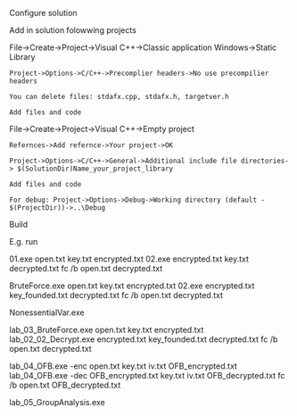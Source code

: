 Configure solution

Add in solution folowwing projects

File->Create->Project->Visual C++->Classic application Windows->Static Library

    Project->Options->C/C++->Precomplier headers->No use precompilier headers

    You can delete files: stdafx.cpp, stdafx.h, targetver.h

    Add files and code

File->Create->Project->Visual C++->Empty project

    Refernces->Add refernce->Your project->OK

    Project->Options->C/C++->General->Additional include file directories-> $(SolutionDir)Name_your_project_library

    Add files and code

	For debug: Project->Options->Debug->Working directory (default - $(ProjectDir))->..\Debug

Build

E.g. run

01.exe open.txt key.txt encrypted.txt
02.exe encrypted.txt key.txt decrypted.txt
fc /b open.txt decrypted.txt

BruteForce.exe open.txt key.txt encrypted.txt
02.exe encrypted.txt key_founded.txt decrypted.txt
fc /b open.txt decrypted.txt

NonessentialVar.exe

lab_03_BruteForce.exe open.txt key.txt encrypted.txt
lab_02_02_Decrypt.exe encrypted.txt key_founded.txt decrypted.txt
fc /b open.txt decrypted.txt

lab_04_OFB.exe -enc open.txt key.txt iv.txt OFB_encrypted.txt
lab_04_OFB.exe -dec OFB_encrypted.txt key.txt iv.txt OFB_decrypted.txt
fc /b open.txt OFB_decrypted.txt

lab_05_GroupAnalysis.exe
